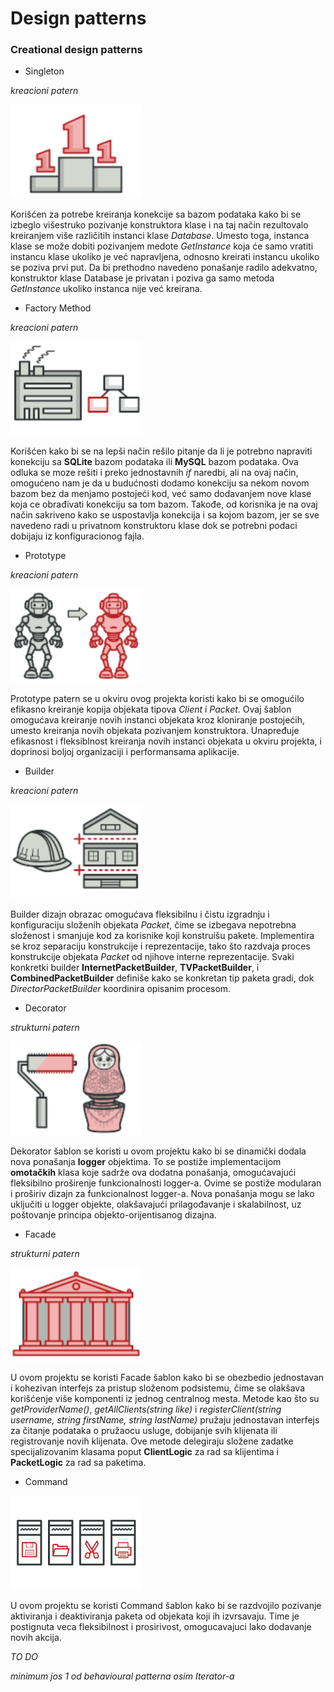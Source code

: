 ﻿# Design patterns

### Creational design patterns

* Singleton

*kreacioni patern*

<div>
  <img src="./resources/images/singleton.png" alt="Singleton logo" height=150>
</div>

Korišćen za potrebe kreiranja konekcije sa bazom podataka kako bi se izbeglo višestruko pozivanje konstruktora klase i na taj način rezultovalo kreiranjem više različitih instanci klase _Database_. Umesto toga, instanca klase se može dobiti pozivanjem medote _GetInstance_ koja će samo vratiti instancu klase ukoliko je već napravljena, odnosno kreirati instancu ukoliko se poziva prvi put. Da bi prethodno navedeno ponašanje radilo adekvatno, konstruktor klase Database je privatan i poziva ga samo metoda _GetInstance_ ukoliko instanca nije već kreirana.

* Factory Method

*kreacioni patern*

<div>
  <img src="./resources/images/factory_method.png" alt="Factory method logo" height=150>
</div>

Korišćen kako bi se na lepši način rešilo pitanje da li je potrebno napraviti konekciju sa **SQLite** bazom podataka ili **MySQL** bazom podataka. Ova odluka se moze rešiti i preko jednostavnih _if_ naredbi, ali na ovaj način, omogućeno nam je da u budućnosti dodamo konekciju sa nekom novom bazom bez da menjamo postojeći kod, već samo dodavanjem nove klase koja ce obrađivati konekciju sa tom bazom. Takođe, od korisnika je na ovaj način sakriveno kako se uspostavlja konekcija i sa kojom bazom, jer se sve navedeno radi u privatnom konstruktoru klase dok se potrebni podaci dobijaju iz konfiguracionog fajla.

* Prototype

*kreacioni patern*

<div>
  <img src="./resources/images/prototype.png" alt="Prototype method logo" height=150>
</div>

Prototype patern se u okviru ovog projekta koristi kako bi se omogućilo efikasno kreiranje kopija objekata tipova _Client_ i _Packet_. Ovaj šablon omogućava kreiranje novih instanci objekata kroz kloniranje postojećih, umesto kreiranja novih objekata pozivanjem konstruktora. Unapređuje efikasnost i fleksiblnost kreiranja novih instanci objekata u okviru projekta, i doprinosi boljoj organizaciji i performansama aplikacije.

* Builder

*kreacioni patern*

<div>
  <img src="./resources/images/builder.png" alt="Prototype method logo" height=150>
</div>

Builder dizajn obrazac omogućava fleksibilnu i čistu izgradnju i konfiguraciju složenih objekata _Packet_, čime se izbegava nepotrebna složenost i smanjuje kod za korisnike koji konstruišu pakete. Implementira se kroz separaciju konstrukcije i reprezentacije, tako što razdvaja proces konstrukcije objekata _Packet_ od njihove interne reprezentacije. Svaki konkretki builder **InternetPacketBuilder**, **TVPacketBuilder**, i **CombinedPacketBuilder** definiše kako se konkretan tip paketa gradi, dok _DirectorPacketBuilder_ koordinira opisanim procesom.

* Decorator 

*strukturni patern*

<div>
  <img src="./resources/images/decorator.png" alt="Decorator method logo" height=150>
</div>

Dekorator šablon se koristi u ovom projektu kako bi se dinamički dodala nova ponašanja **logger** objektima. To se postiže implementacijom **omotačkih** klasa koje sadrže ova dodatna ponašanja, omogućavajući fleksibilno proširenje funkcionalnosti logger-a. Ovime se postiže modularan i proširiv dizajn za funkcionalnost logger-a. Nova ponašanja mogu se lako uključiti u logger objekte, olakšavajući prilagođavanje i skalabilnost, uz poštovanje principa objekto-orijentisanog dizajna.

* Facade 

*strukturni patern*

<div>
  <img src="./resources/images/facade.png" alt="Facade method logo" height=150>
</div>

U ovom projektu se koristi Facade šablon kako bi se obezbedio jednostavan i kohezivan interfejs za pristup složenom podsistemu, čime se olakšava korišćenje više komponenti iz jednog centralnog mesta. Metode kao što su _getProviderName()_, _getAllClients(string like)_ i _registerClient(string username, string firstName, string lastName)_ pružaju jednostavan interfejs za čitanje podataka o pružaocu usluge, dobijanje svih klijenata ili registrovanje novih klijenata.
Ove metode delegiraju složene zadatke specijalizovanim klasama poput **ClientLogic** za rad sa klijentima i **PacketLogic** za rad sa paketima.

* Command

<div>
  <img src="./resources/images/command.png" alt="Command method logo" height=150>
</div>

U ovom projektu se koristi Command šablon kako bi se razdvojilo pozivanje aktiviranja i deaktiviranja paketa od objekata koji ih izvrsavaju. Time je postignuta veca fleksibilnost i prosirivost, omogucavajuci lako dodavanje novih akcija.

_TO DO_

_minimum jos 1 od behavioural patterna osim Iterator-a_
